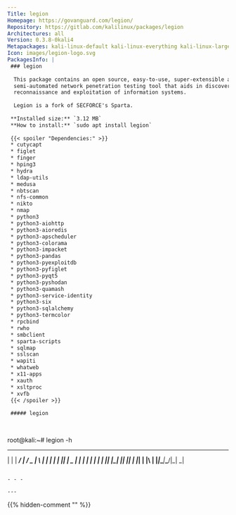 ```yaml
---
Title: legion
Homepage: https://govanguard.com/legion/
Repository: https://gitlab.com/kalilinux/packages/legion
Architectures: all
Version: 0.3.8-0kali4
Metapackages: kali-linux-default kali-linux-everything kali-linux-large kali-tools-information-gathering kali-tools-vulnerability 
Icon: images/legion-logo.svg
PackagesInfo: |
 ### legion
 
  This package contains an open source, easy-to-use, super-extensible and
  semi-automated network penetration testing tool that aids in discovery,
  reconnaissance and exploitation of information systems.
   
  Legion is a fork of SECFORCE's Sparta.
 
 **Installed size:** `3.12 MB`  
 **How to install:** `sudo apt install legion`  
 
 {{< spoiler "Dependencies:" >}}
 * cutycapt
 * figlet
 * finger
 * hping3
 * hydra
 * ldap-utils
 * medusa
 * nbtscan
 * nfs-common
 * nikto
 * nmap
 * python3
 * python3-aiohttp
 * python3-aioredis
 * python3-apscheduler
 * python3-colorama
 * python3-impacket
 * python3-pandas
 * python3-pyexploitdb 
 * python3-pyfiglet
 * python3-pyqt5
 * python3-pyshodan
 * python3-quamash 
 * python3-service-identity
 * python3-six
 * python3-sqlalchemy
 * python3-termcolor
 * rpcbind
 * rwho
 * smbclient
 * sparta-scripts
 * sqlmap
 * sslscan
 * wapiti
 * whatweb
 * x11-apps
 * xauth
 * xsltproc
 * xvfb
 {{< /spoiler >}}
 
 ##### legion
 
 
 ```
 root@kali:~# legion -h
  _     _____ ____ ___ ___  _   _ 
 | |   | ____/ ___|_ _/ _ \| \ | |
 | |   |  _|| |  _ | | | | |  \| |
 | |___| |__| |_| || | |_| | |\  |
 |_____|_____\____|___\___/|_| \_|
                                  
 
 ```
 
 - - -
 
---
```

{{% hidden-comment "<!--Do not edit anything above this line-->" %}}
